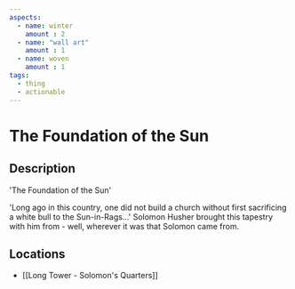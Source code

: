 ```yaml
---
aspects: 
  - name: winter
    amount : 2
  - name: "wall art"
    amount : 1
  - name: woven
    amount : 1
tags:
  - thing
  - actionable
---
```


# The Foundation of the Sun

## Description
'The Foundation of the Sun'

'Long ago in this country, one did not build a church without first sacrificing a white bull to the Sun-in-Rags…' Solomon Husher brought this tapestry with him from - well, wherever it was that Solomon came from.
## Locations
- [[Long Tower - Solomon's Quarters]]